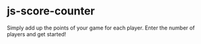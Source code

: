 # js-score-counter
Simply add up the points of your game for each player. Enter the number of players and get started!
